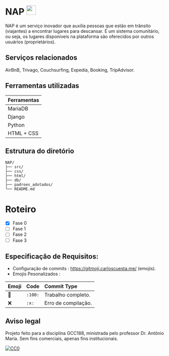 # NAP <img src="https://files.catbox.moe/cy8ooj.svg" width="30">
NAP é um serviço inovador que auxilia pessoas que estão em trânsito (viajantes) a encontrar lugares para descansar. É um sistema comunitário, ou seja, os lugares disponíveis na plataforma são oferecidos por outros usuários (proprietários).

## Serviços relacionados
AirBnB, Trivago, Couchsurfing, Expedia, Booking, TripAdvisor.

## Ferramentas utilizadas
| Ferramentas|
|------------|
| MariaDB    |
| Django     |
| Python     |
| HTML + CSS |

## Estrutura do diretório
```
NAP/
├── src/
├── css/
├── html/
├── db/
├── padroes_adotados/
└── README.md
```
# Roteiro
- [X] Fase 0
- [ ] Fase 1
- [ ] Fase 2
- [ ] Fase 3

## Especificação de Requisitos:
* Configuração de commits : https://gitmoji.carloscuesta.me/ (emojis).
* Emojis Pesonalizados :

|Emoji |    Code     |    Commit Type    |
|:-----|:------------|:------------------|
|:100: |   `:100:`   |Trabalho completo. |
| :x:  |    `:x:`    |Erro de compilação.|



## Aviso legal
Projeto feito para a disciplina GCC188, ministrada pelo professor Dr. Antônio Maria. Sem fins comerciais, apenas fins institucionais.

[![CC0](https://licensebuttons.net/p/zero/1.0/88x31.png)](https://creativecommons.org/publicdomain/zero/1.0/)
